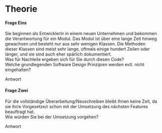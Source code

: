 # Theorie

#### Frage Eins
Sie beginnen als EntwicklerIn in einem neuen Unternehmen und bekommen die
Verantwortung für ein Modul. Das Modul ist über eine lange Zeit hinweg gewachsen und
besteht nur aus sehr wenigen Klassen. Die Methoden dieser Klassen sind meist sehr lange,
oftmals einige hundert Zeilen oder länger, und sie sind auch eher spärlich dokumentiert. <br>
Was für Nachteile ergeben sich für Sie durch diesen Code? <br>
Welche grundlegenden Software
Design Prinzipien werden evtl. nicht eingehalten? 
   
Antwort



#### Frage Zwei
Für die vollständige Überarbeitung/Neuschreiben bleibt Ihnen keine Zeit, da sie ihr/e
Vorgesetze/r schon mit der Umsetzung des nächsten Features beauftragt hat. <br>
Wie würden Sie bei der Umsetzung vorgehen?

Antwort